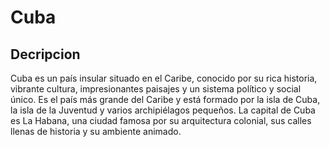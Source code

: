 # Cuba

## Decripcion
Cuba es un país insular situado en el Caribe, conocido por su rica historia, vibrante cultura, impresionantes paisajes y un sistema político y social único. Es el país más grande del Caribe y está formado por la isla de Cuba, la isla de la Juventud y varios archipiélagos pequeños. La capital de Cuba es La Habana, una ciudad famosa por su arquitectura colonial, sus calles llenas de historia y su ambiente animado.
